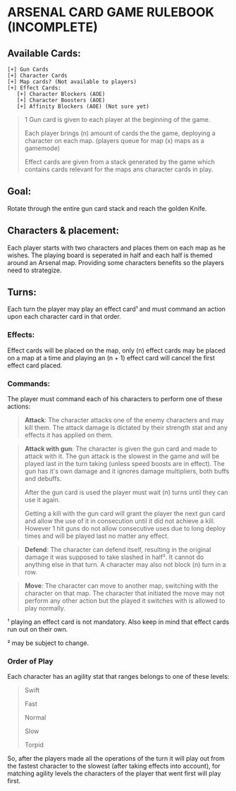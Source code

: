 # ARSENAL CARD GAME RULEBOOK (INCOMPLETE)

## Available Cards:
```
[+] Gun Cards
[+] Character Cards
[+] Map cards? (Not available to players)
[+] Effect Cards:
   [+] Character Blockers (AOE)
   [+] Character Boosters (AOE)
   [+] Affinity Blockers (AOE) (Not sure yet)
```

> 1 Gun card is given to each player at the beginning of the game.
> 
> Each player brings (n) amount of cards the the game, deploying a character on each map. (players queue for map (x) maps as a gamemode)
> 
> Effect cards are given from a stack generated by the game which contains cards relevant for the maps ans character cards in play.

## Goal:
Rotate through the entire gun card stack and reach the golden Knife.

## Characters & placement:
Each player starts with two characters and places them on each map as he wishes. The playing board is seperated in half and each half is themed around an Arsenal map. Providing some characters benefits so the players need to strategize.

## Turns:
Each turn the player may play an effect card¹ and must command an action upon each character card in that order.

### Effects:
Effect cards will be placed on the map, only (n) effect cards may be placed on a map at a time and playing an (n + 1) effect card will cancel the first effect card placed.

### Commands:
The player must command each of his characters
to perform one of these actions:

> **Attack**:
> The character attacks one of the enemy characters and may kill them. The attack damage is dictated by their strength stat and any effects it has applied on them.

> **Attack with gun**:
> The character is given the gun card and made to attack with it. The gun attack is the slowest in the game and will be played last in the turn taking (unless speed boosts are in effect). The gun has it's own damage and it ignores damage multipliers, both buffs and debuffs.
> 
> After the gun card is used the player must wait (n) turns until they can use it again.
> 
> Getting a kill with the gun card will grant the player the next gun card and allow the use of it in consecution until it did not achieve a kill. However 1 hit guns do not allow consecutive uses due to long deploy times and will be played last no matter any effect.

> **Defend**:
> The character can defend itself, resulting in the original damage it was supposed to take slashed in half². It cannot do anything else in that turn. A character may also not block (n) turn in a row.

> **Move**:
> The character can move to another map, switching with the character on that map. The character that initiated the move may not perform any other action but the played it switches with is allowed to play normally.


¹ playing an effect card is not mandatory. Also keep in mind that effect cards run out on their own.

² may be subject to change.

### Order of Play
Each character has an agility stat that ranges belongs to one of these levels:

> Swift
>
> Fast
>
> Normal
>
> Slow
>
> Torpid

So, after the players made all the operations of the turn it will play out from the fastest character to the slowest (after taking effects into account), for matching agility levels the characters of the player that went first will play first.